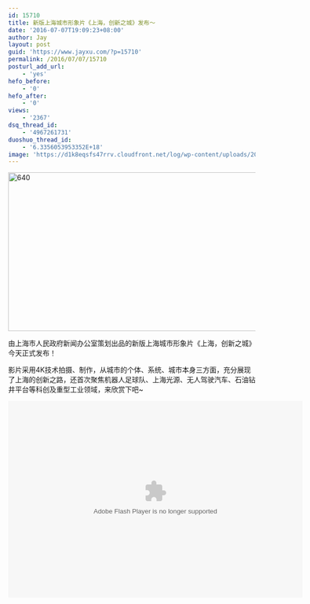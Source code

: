 ```yaml
---
id: 15710
title: 新版上海城市形象片《上海，创新之城》发布～
date: '2016-07-07T19:09:23+08:00'
author: Jay
layout: post
guid: 'https://www.jayxu.com/?p=15710'
permalink: /2016/07/07/15710
posturl_add_url:
    - 'yes'
hefo_before:
    - '0'
hefo_after:
    - '0'
views:
    - '2367'
dsq_thread_id:
    - '4967261731'
duoshuo_thread_id:
    - '6.3356053953352E+18'
image: 'https://d1k8eqsfs47rrv.cloudfront.net/log/wp-content/uploads/2016/07/640.jpeg'
---
```


<a href="http://www.jayxu.com/log/wp-content/uploads/2016/07/640.jpeg"><img class="alignnone size-medium wp-image-15712" src="http://www.jayxu.com/log/wp-content/uploads/2016/07/640-600x323.jpeg" alt="640" width="600" height="323" /></a>

由上海市人民政府新闻办公室策划出品的新版上海城市形象片《上海，创新之城》今天正式发布！

影片采用4K技术拍摄、制作，从城市的个体、系统、城市本身三方面，充分展现了上海的创新之路，还首次聚焦机器人足球队、上海光源、无人驾驶汽车、石油钻井平台等科创及重型工业领域，来欣赏下吧~

<embed src="http://static.video.qq.com/TPout.swf?vid=y031130y3mb&amp;auto=0" type="application/x-shockwave-flash" width="600" height="400"></embed>